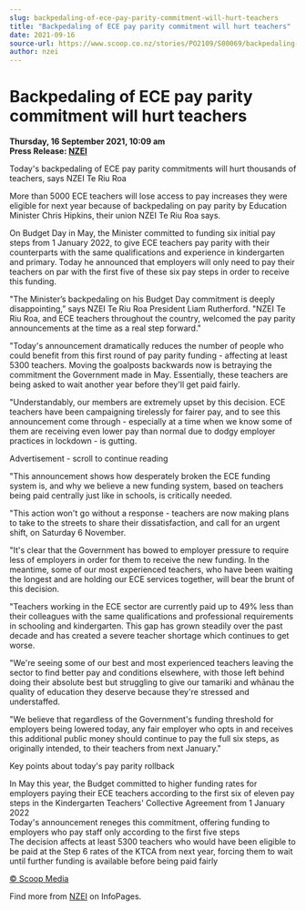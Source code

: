 ```yaml
---
slug: backpedaling-of-ece-pay-parity-commitment-will-hurt-teachers
title: "Backpedaling of ECE pay parity commitment will hurt teachers"
date: 2021-09-16
source-url: https://www.scoop.co.nz/stories/PO2109/S00069/backpedaling-of-ece-pay-parity-commitment-will-hurt-teachers.htm
author: nzei
---
```

Backpedaling of ECE pay parity commitment will hurt teachers
============================================================

**Thursday, 16 September 2021, 10:09 am**  
**Press Release: [NZEI](https://info.scoop.co.nz/NZEI)**

Today's backpedaling of ECE pay parity commitments will hurt thousands of teachers, says NZEI Te Riu Roa

  
More than 5000 ECE teachers will lose access to pay increases they were eligible for next year because of backpedaling on pay parity by Education Minister Chris Hipkins, their union NZEI Te Riu Roa says.

On Budget Day in May, the Minister committed to funding six initial pay steps from 1 January 2022, to give ECE teachers pay parity with their counterparts with the same qualifications and experience in kindergarten and primary. Today he announced that employers will only need to pay their teachers on par with the first five of these six pay steps in order to receive this funding.

\"The Minister’s backpedaling on his Budget Day commitment is deeply disappointing,” says NZEI Te Riu Roa President Liam Rutherford. "NZEI Te Riu Roa, and ECE teachers throughout the country, welcomed the pay parity announcements at the time as a real step forward."

"Today's announcement dramatically reduces the number of people who could benefit from this first round of pay parity funding - affecting at least 5300 teachers. Moving the goalposts backwards now is betraying the commitment the Government made in May. Essentially, these teachers are being asked to wait another year before they'll get paid fairly.

"Understandably, our members are extremely upset by this decision. ECE teachers have been campaigning tirelessly for fairer pay, and to see this announcement come through - especially at a time when we know some of them are receiving even lower pay than normal due to dodgy employer practices in lockdown - is gutting.

Advertisement - scroll to continue reading





"This announcement shows how desperately broken the ECE funding system is, and why we believe a new funding system, based on teachers being paid centrally just like in schools, is critically needed.

"This action won't go without a response - teachers are now making plans to take to the streets to share their dissatisfaction, and call for an urgent shift, on Saturday 6 November.

"It's clear that the Government has bowed to employer pressure to require less of employers in order for them to receive the new funding. In the meantime, some of our most experienced teachers, who have been waiting the longest and are holding our ECE services together, will bear the brunt of this decision.

"Teachers working in the ECE sector are currently paid up to 49% less than their colleagues with the same qualifications and professional requirements in schooling and kindergarten. This gap has grown steadily over the past decade and has created a severe teacher shortage which continues to get worse.

"We're seeing some of our best and most experienced teachers leaving the sector to find better pay and conditions elsewhere, with those left behind doing their absolute best but struggling to give our tamariki and whānau the quality of education they deserve because they're stressed and understaffed.

"We believe that regardless of the Government's funding threshold for employers being lowered today, any fair employer who opts in and receives this additional public money should continue to pay the full six steps, as originally intended, to their teachers from next January."

Key points about today's pay parity rollback

In May this year, the Budget committed to higher funding rates for employers paying their ECE teachers according to the first six of eleven pay steps in the Kindergarten Teachers' Collective Agreement from 1 January 2022  
Today's announcement reneges this commitment, offering funding to employers who pay staff only according to the first five steps  
The decision affects at least 5300 teachers who would have been eligible to be paid at the Step 6 rates of the KTCA from next year, forcing them to wait until further funding is available before being paid fairly

[© Scoop Media](http://www.scoop.co.nz/about/terms.html)

Find more from [NZEI](https://info.scoop.co.nz/NZEI) on InfoPages.